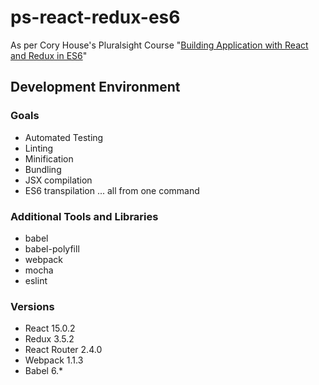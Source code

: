 # ps-react-redux-es6
As per Cory House's Pluralsight Course "[Building Application with React and Redux in ES6](https://app.pluralsight.com/library/courses/react-redux-react-router-es6/table-of-contents)"

## Development Environment
### Goals
* Automated Testing
* Linting
* Minification
* Bundling
* JSX compilation
* ES6 transpilation
... all from one command

### Additional Tools and Libraries
* babel
* babel-polyfill
* webpack
* mocha
* eslint

### Versions
* React 15.0.2
* Redux 3.5.2
* React Router 2.4.0
* Webpack 1.1.3
* Babel 6.*